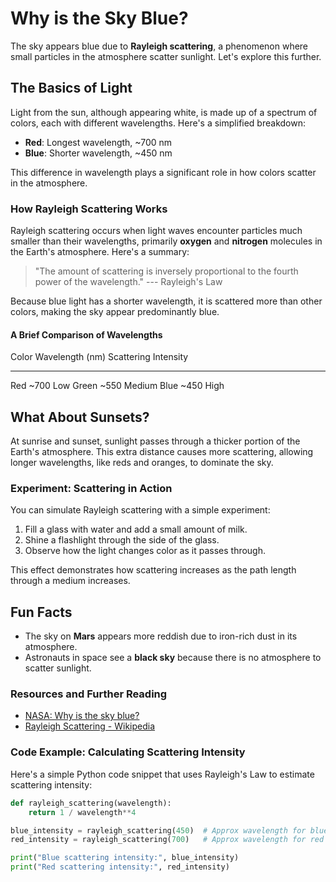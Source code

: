 # Why is the Sky Blue?

The sky appears blue due to **Rayleigh scattering**, a phenomenon where
small particles in the atmosphere scatter sunlight. Let's explore this
further.

## The Basics of Light

Light from the sun, although appearing white, is made up of a spectrum
of colors, each with different wavelengths. Here's a simplified
breakdown:

-   **Red**: Longest wavelength, \~700 nm
-   **Blue**: Shorter wavelength, \~450 nm

This difference in wavelength plays a significant role in how colors
scatter in the atmosphere.

### How Rayleigh Scattering Works

Rayleigh scattering occurs when light waves encounter particles much
smaller than their wavelengths, primarily **oxygen** and **nitrogen**
molecules in the Earth's atmosphere. Here's a summary:

> "The amount of scattering is inversely proportional to the fourth
> power of the wavelength." --- Rayleigh's Law

Because blue light has a shorter wavelength, it is scattered more than
other colors, making the sky appear predominantly blue.

#### A Brief Comparison of Wavelengths

  Color   Wavelength (nm)   Scattering Intensity
  ------- ----------------- ----------------------
  Red     \~700             Low
  Green   \~550             Medium
  Blue    \~450             High

## What About Sunsets?

At sunrise and sunset, sunlight passes through a thicker portion of the
Earth's atmosphere. This extra distance causes more scattering, allowing
longer wavelengths, like reds and oranges, to dominate the sky.

### Experiment: Scattering in Action

You can simulate Rayleigh scattering with a simple experiment:

1.  Fill a glass with water and add a small amount of milk.
2.  Shine a flashlight through the side of the glass.
3.  Observe how the light changes color as it passes through.

This effect demonstrates how scattering increases as the path length
through a medium increases.

## Fun Facts

-   The sky on **Mars** appears more reddish due to iron-rich dust in
    its atmosphere.
-   Astronauts in space see a **black sky** because there is no
    atmosphere to scatter sunlight.

### Resources and Further Reading

-   [NASA: Why is the sky
    blue?](https://spaceplace.nasa.gov/blue-sky/en/)
-   [Rayleigh Scattering -
    Wikipedia](https://en.wikipedia.org/wiki/Rayleigh_scattering)

### Code Example: Calculating Scattering Intensity

Here's a simple Python code snippet that uses Rayleigh's Law to estimate
scattering intensity:

``` python
def rayleigh_scattering(wavelength):
    return 1 / wavelength**4

blue_intensity = rayleigh_scattering(450)  # Approx wavelength for blue
red_intensity = rayleigh_scattering(700)   # Approx wavelength for red

print("Blue scattering intensity:", blue_intensity)
print("Red scattering intensity:", red_intensity)
```
